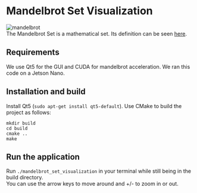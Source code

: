 # Mandelbrot Set Visualization
![mandelbrot](https://github.com/user-attachments/assets/14c8b2fd-d206-42ff-9e8a-4276c700f075) 
\
The Mandelbrot Set is a mathematical set. Its definition can be seen [here](https://en.wikipedia.org/wiki/Mandelbrot_set). 

## Requirements
We use Qt5 for the GUI and CUDA for mandelbrot acceleration. We ran this code on a Jetson Nano.

## Installation and build
Install Qt5 (`sudo apt-get install qt5-default`). Use CMake to build the project as follows:
```
mkdir build
cd build
cmake ..
make
```

## Run the application
Run `./mandelbrot_set_visualization` in your terminal while still being in the build directory. \
You can use the arrow keys to move around and +/- to zoom in or out.
